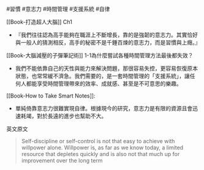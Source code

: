 #習慣 #意志力 #時間管理 #支援系統 #自律

[[Book-打造超人大腦]] Ch1
  - 『我們往往認為高手能夠在職涯上不斷增長，靠的是強韌的意志力。其實恰好與一般人的猜測相反，高手的秘密不是千錘百煉的意志力，而是習慣與上癮。』
	
[[Book-大腦減壓的子彈筆記術]] 1-1為什麼嘗試各種時間管理方法最後都失效？

- 我們不能依靠自己的天性與能力來解決問題，那很容易失控，更容易恢復原本狀態，也常常緩不濟急。我們需要的，是一套時間管理的「支援系統」，讓任何人都能享受時間管理帶來的效率、成就感、甚至是不可意思的樂趣。
    
[[Book-How to Take Smart Notes]]:

- 單純倚靠意志力很難實現自律。根據現今的研究，意志力是有限的資源且會迅速耗竭，對於長遠的進步也幫助不大。

英文原文
> Self-discipline or self-control is not that easy to achieve with willpower alone. Willpower is, as far as we know today, a limited resource that depletes quickly and is also not that much up for improvement over the long term

